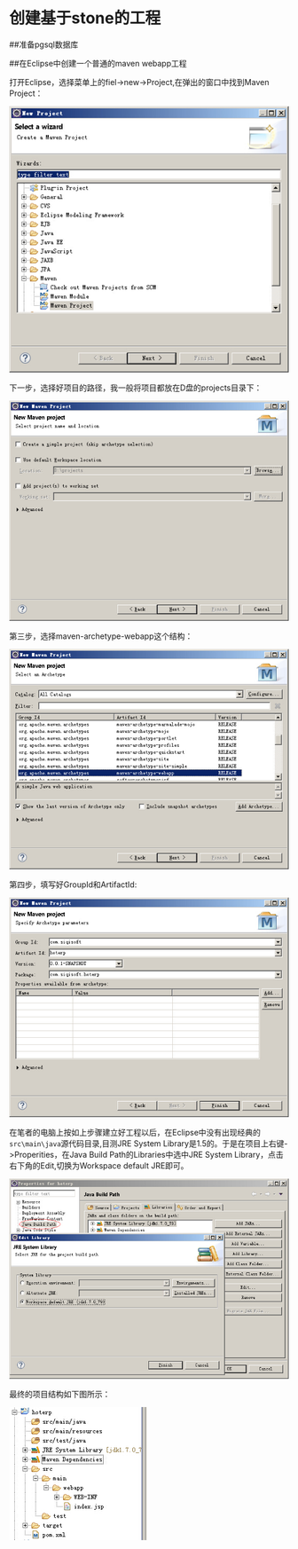 # 创建基于stone的工程




##准备pgsql数据库



##在Eclipse中创建一个普通的maven webapp工程

打开Eclipse，选择菜单上的fiel->new->Project,在弹出的窗口中找到Maven Project：

![Figure 1-3](images/1/建立maven工程第一步.jpg)

下一步，选择好项目的路径，我一般将项目都放在D盘的projects目录下：

![Figure 1-4](images/1/建立maven工程第二步.jpg)

第三步，选择maven-archetype-webapp这个结构：

![Figure 1-5](images/1/建立maven工程第三步.jpg)

第四步，填写好GroupId和ArtifactId:

![Figure 1-6](images/1/建立maven工程第四步.jpg)

在笔者的电脑上按如上步骤建立好工程以后，在Eclipse中没有出现经典的`src\main\java`源代码目录,目测JRE System Library是1.5的。于是在项目上右键->Properities，在Java Build Path的Libraries中选中JRE System Library，点击右下角的Edit,切换为Workspace default JRE即可。

![Figure 1-7](images/1/建立maven工程第五步.jpg)

最终的项目结构如下图所示：

![Figure 1-7](images/1/建立maven工程第六步.jpg)



